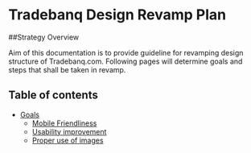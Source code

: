 # Tradebanq Design Revamp Plan

##Strategy Overview

Aim of this documentation is to provide guideline for revamping design structure of Tradebanq.com. Following pages will determine goals and steps that shall be taken in revamp.

## Table of contents
- [Goals](goals/)
	- [Mobile Friendliness](goals/#mobile-friendliness)
	- [Usability improvement](goals/#usability-improvement)
	- [Proper use of images](goals/#proper-utlization-of-images)